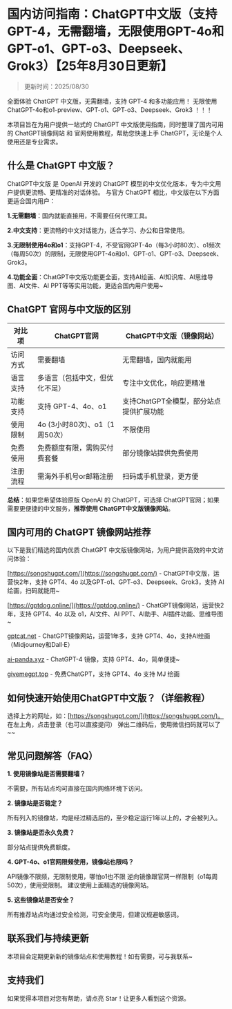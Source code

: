 # 国内访问指南：ChatGPT中文版（支持GPT-4，无需翻墙，无限使用GPT-4o和GPT-o1、GPT-o3、Deepseek、Grok3）【25年8月30日更新】

> 更新时间：2025/08/30

全面体验 ChatGPT 中文版，无需翻墙，支持 GPT-4 和多功能应用！ 无限使用ChatGPT-4o和o1-preview、GPT-o1、GPT-o3、Deepseek、Grok3 ！！！

本项目旨在为用户提供一站式的 ChatGPT 中文版使用指南，同时整理了国内可用的 ChatGPT镜像网站 和 官网使用教程，帮助您快速上手 ChatGPT，无论是个人使用还是专业需求。

## 什么是 ChatGPT 中文版？

ChatGPT中文版 是 OpenAI 开发的 ChatGPT 模型的中文优化版本，专为中文用户提供更流畅、更精准的对话体验。 与官方 ChatGPT 相比，中文版在以下方面更适合国内用户：

**1.无需翻墙**：国内就能直接用，不需要任何代理工具。

**2.中文支持**：更流畅的中文对话能力，适合学习、办公和日常使用。

**3.无限制使用4o和o1**：支持GPT-4，不受官网GPT-4o（每3小时80次）、o1频次（每周50次）的限制，无限使用GPT-4o和o1、GPT-o1、GPT-o3、Deepseek、Grok3。

**4.功能全面**：ChatGPT中文版功能更全面，支持AI绘画、AI知识库、AI思维导图、AI文件、AI PPT等等实用功能，更适合国内用户使用~

## ChatGPT 官网与中文版的区别

| 对比项 | ChatGPT官网 | ChatGPT中文版（镜像网站）| 
|--|-- |--| 
| 访问方式 | 需要翻墙 | 无需翻墙，国内就能用 | 
| 语言支持 | 多语言（包括中文，但优化不足） | 专注中文优化，响应更精准 | 
| 功能支持 | 支持 GPT-4、4o、o1 | 支持ChatGPT全模型，部分站点提供扩展功能 | 
| 使用限制 | 4o (3小时80次)、o1（1周50次） | 不限使用 | 
| 免费使用 | 免费额度有限，需购买付费套餐 | 部分镜像站提供免费使用 | 
| 注册流程 | 需海外手机号or邮箱注册 | 扫码或手机登录，更方便 |

**总结**：如果您希望体验原版 OpenAI 的 ChatGPT，可选择 ChatGPT官网；如果需要更便捷的中文服务，**推荐使用 ChatGPT中文版镜像网站**。

## 国内可用的 ChatGPT 镜像网站推荐

以下是我们精选的国内优质 ChatGPT 中文版镜像网站，为用户提供高效的中文访问体验：

[https://songshugpt.com/](https://songshugpt.com/) - ChatGPT中文版，运营快2年，支持 GPT4、4o 以及GPT-o1、GPT-o3、Deepseek、Grok3，支持 AI绘画，扫码就能用~

[https://gptdog.online/](https://gptdog.online/) - ChatGPT镜像网站，运营快2年，支持 GPT4、4o 以及 o1，AI文件、AI PPT、AI助手、AI插件功能、思维导图~

[gptcat.net](gptcat.net) - ChatGPT镜像网站，运营1年多，支持 GPT4、4o，支持AI绘画（Midjourney和Dall·E）

[ai-panda.xyz](ai-panda.xyz) - ChatGPT-4 镜像，支持 GPT4、4o，简单便捷~

[givemegpt.top](https://givemegpt.top) - 免费ChatGPT，支持 GPT4、4o 支持 MJ 绘画

## 如何快速开始使用ChatGPT中文版？（详细教程）

选择上方的网址，如：[https://songshugpt.com/](https://songshugpt.com/)。 
在左上角，点击登录（也可以直接提问）
弹出二维码后，使用微信扫码就可以了~~

## 常见问题解答（FAQ）

**1. 使用镜像站是否需要翻墙？**

  不需要，所有站点均可直接在国内网络环境下访问。

**2. 镜像站是否稳定？**

  所有列入的镜像站，均是经过精选后的，至少稳定运行1年以上的，才会被列入。

**3. 镜像站是否永久免费？**

  部分站点提供免费额度。

**4. GPT-4o、o1官网限频使用，镜像站也限吗？**

  API镜像不限频，无限制使用，哪怕o1也不限   逆向镜像跟官网一样限制（o1每周50次），使用受限制。   建议使用上面精选的镜像网站。

**5. 这些镜像站是否安全？**

  所有推荐站点均通过安全检测，可安全使用，但建议规避敏感词。

## 联系我们与持续更新

本项目会定期更新新的镜像站点和使用教程！如有需要，可与我联系~

## 支持我们

如果觉得本项目对您有帮助，请点亮 Star！让更多人看到这个资源。
